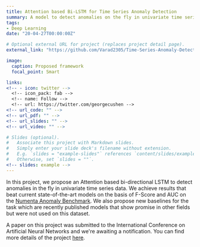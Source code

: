 ```yaml
---
title: Attention based Bi-LSTM for Time Series Anomaly Detection
summary: A model to detect anomalies on the fly in univariate time series data. Benchmarked against the Numenta Anomaly Benchmark
tags:
- Deep Learning
date: "20-04-27T00:00:00Z"

# Optional external URL for project (replaces project detail page).
external_link: "https://github.com/Varad2305/Time-Series-Anomaly-Detection"

image:
  caption: Proposed framework
  focal_point: Smart

links:
<!-- - icon: twitter -->
  <!-- icon_pack: fab -->
  <!-- name: Follow -->
  <!-- url: https://twitter.com/georgecushen -->
<!-- url_code: "" -->
<!-- url_pdf: "" -->
<!-- url_slides: "" -->
<!-- url_video: "" -->

# Slides (optional).
#   Associate this project with Markdown slides.
#   Simply enter your slide deck's filename without extension.
#   E.g. `slides = "example-slides"` references `content/slides/example-slides.md`.
#   Otherwise, set `slides = ""`.
<!-- slides: example -->
---
```


In this project, we propose an Attention based bi-directional LSTM to detect anomalies in the fly in univariate time series data. We achieve results that beat current state-of-the-art models on the basis of F-Score and AUC on the [Numenta Anomaly Benchmark](https://github.com/numenta/NAB). We also propose new baselines for the task which are recently published models that show promise in other fields but were not used on this dataset.

A paper on this project was submitted to the International Conference on Artificial Neural Networks and we're awaiting a notification.
You can find more details of the project [here](https://github.com/Varad2305/Time-Series-Anomaly-Detection).